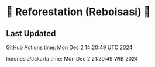 
# 🌳 Reforestation (Reboisasi) 🌲

## Last Updated

GitHub Actions time: Mon Dec  2 14:20:49 UTC 2024

Indonesia/Jakarta time: Mon Dec  2 21:20:49 WIB 2024
